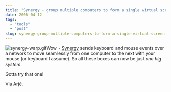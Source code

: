 ```yaml
---
title: "Synergy - group multiple computers to form a single virtual screen"
date: 2006-04-12
tags: 
  - "tools"
  - "post"
slug: synergy-group-multiple-computers-to-form-a-single-virtual-screen
---
```


![synergy-warp.gif](http://codeconsult.ch/blog/wp-content/uploads/2006/04//archives/images/synergy-warp.gif)Wow - [Synergy](http://synergy2.sourceforge.net/) sends keyboard and mouse events over a network to move seamlessly from one computer to the next with your mouse (or keyboard I assume). So all these boxes can now be just _one big system_.

Gotta try that one!

Via [Arjé](http://blogs.hippo.nl/arje/2006/04/cool_oss_synergy_keyboard_mous.html).
